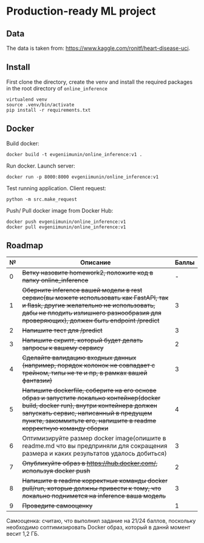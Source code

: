 # Production-ready ML project

## Data
The data is taken from: https://www.kaggle.com/ronitf/heart-disease-uci.

## Install
First clone the directory, create the venv and install the required packages in the root directory of `online_inference`
```
virtualend venv
source .venv/bin/activate
pip install -r requirements.txt
```

## Docker
Build docker:
```
docker build -t evgeniimunin/online_inference:v1 .
```

Run docker. Launch server:
```
docker run -p 8000:8000 evgeniimunin/online_inference:v1
```

Test running application. Client request:
```
python -m src.make_request
```

Push/ Pull docker image from Docker Hub:
```
docker push evgeniimunin/online_inference:v1
docker pull evgeniimunin/online_inference:v1
```

## Roadmap
№ | Описание | Баллы
--- | --- | ---
0 | ~~Ветку назовите homework2, положите код в папку online_inference~~ | -
1 | ~~Оберните inference вашей модели в rest сервис(вы можете использовать как FastAPI, так и flask, другие желательно не использовать, дабы не плодить излишнего разнообразия для проверяющих), должен быть endpoint /predict~~ | 3
2 | ~~Напишите тест для /predict~~ | 3
3 | ~~Напишите скрипт, который будет делать запросы к вашему сервису~~ | 2
4 | ~~Сделайте валидацию входных данных (например, порядок колонок не совпадает с трейном, типы не те и пр, в рамках вашей фантазии)~~ | 3
5 | ~~Напишите dockerfile, соберите на его основе образ и запустите локально контейнер(docker build, docker run), внутри контейнера должен запускать сервис, написанный в предущем пункте, закоммитьте его, напишите в readme корректную команду сборки~~ | 4
6 | Оптимизируйте размер docker image(опишите в readme.md что вы предприняли для сокращения размера и каких результатов удалось добиться) | 3
7 | ~~Опубликуйте образ в https://hub.docker.com/, используя docker push~~ | 2
8 | ~~Напишите в readme корректные команды docker pull/run, которые должны привести к тому, что локально поднимется на inference ваша модель~~ | 3
9 | ~~Проведите самооценку~~ | 1

Самооценка: считаю, что выполнил задание на 21/24 баллов, поскольку необходимо соптимизировать Docker образ, который в даннй момент весит 1,2 ГБ.



